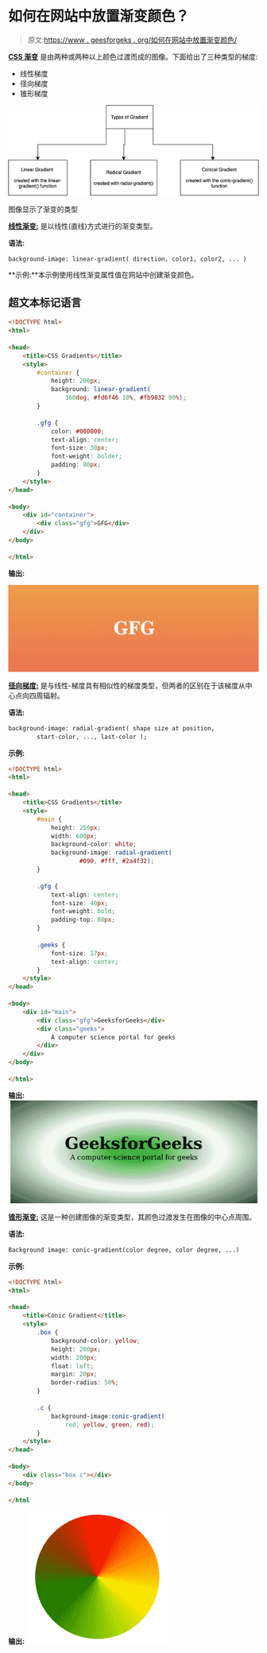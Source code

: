 # 如何在网站中放置渐变颜色？

> 原文:[https://www . geesforgeks . org/如何在网站中放置渐变颜色/](https://www.geeksforgeeks.org/how-to-put-gradient-colors-in-a-website/)

[**CSS 渐变**](https://www.geeksforgeeks.org/css-gradients/) 是由两种或两种以上颜色过渡而成的图像。下面给出了三种类型的梯度:

*   线性梯度
*   径向梯度
*   锥形梯度

![](img/f56bd7023663d78f69514f3d188cecef.png)

图像显示了渐变的类型

[**线性渐变:**](https://www.geeksforgeeks.org/css-linear-gradient-function/) 是以线性(直线)方式进行的渐变类型。

**语法:**

```html
background-image: linear-gradient( direction, color1, color2, ... )
```

**示例:**本示例使用线性渐变属性值在网站中创建渐变颜色。

## 超文本标记语言

```html
<!DOCTYPE html>
<html>

<head>
    <title>CSS Gradients</title>
    <style>
        #container {
            height: 200px;
            background: linear-gradient(
                360deg, #fd6f46 10%, #fb9832 90%);
        }

        .gfg {
            color: #000000;
            text-align: center;
            font-size: 30px;
            font-weight: bolder;
            padding: 80px;
        }
    </style>
</head>

<body>
    <div id="container">
        <div class="gfg">GFG</div>
    </div>
</body>

</html>
```

**输出:**

![](img/b37befed2b4337d76906d80172e325df.png)

[**径向梯度:**](https://www.geeksforgeeks.org/css-radial-gradient-function/) 是与线性-梯度具有相似性的梯度类型，但两者的区别在于该梯度从中心点向四周辐射。

**语法:**

```html
background-image: radial-gradient( shape size at position, 
        start-color, ..., last-color );
```

**示例:**

```html
<!DOCTYPE html>
<html>

<head>
    <title>CSS Gradients</title>
    <style>
        #main {
            height: 250px;
            width: 600px;
            background-color: white;
            background-image: radial-gradient(
                    #090, #fff, #2a4f32);
        }

        .gfg {
            text-align: center;
            font-size: 40px;
            font-weight: bold;
            padding-top: 80px;
        }

        .geeks {
            font-size: 17px;
            text-align: center;
        }
    </style>
</head>

<body>
    <div id="main">
        <div class="gfg">GeeksforGeeks</div>
        <div class="geeks">
            A computer science portal for geeks
        </div>
    </div>
</body>

</html>
```

**输出:**
![radial gradient](img/36cc6fd1f4f01af9d05a0c5484c9a0da.png)

[**锥形渐变:**](https://www.geeksforgeeks.org/css-conic-gradient-function/) 这是一种创建图像的渐变类型，其颜色过渡发生在图像的中心点周围。

**语法:**

```html
Background image: conic-gradient(color degree, color degree, ...)
```

**示例:**

```html
<!DOCTYPE html>
<html>

<head>
    <title>Conic Gradient</title>
    <style>
        .box {
            background-color: yellow;
            height: 200px;
            width: 200px;
            float: left;
            margin: 20px;
            border-radius: 50%;
        }

        .c {
            background-image:conic-gradient(
                red, yellow, green, red);
        }
    </style>
</head>

<body>
    <div class="box c"></div>
</body>

</html
```

**输出:**
![Conical Gradient](img/d447010b783f432c2be06f78e47e7d13.png)